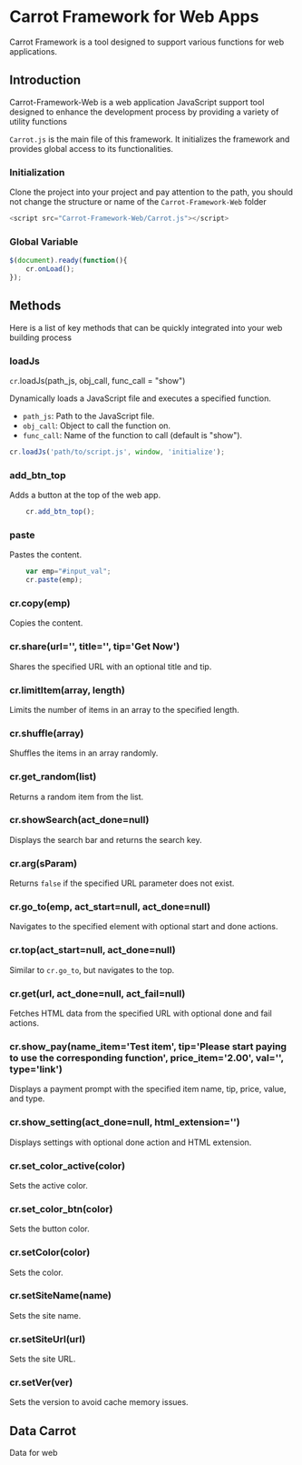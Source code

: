 # Carrot Framework for Web Apps

Carrot Framework is a tool designed to support various functions for web applications.

## Introduction

Carrot-Framework-Web is a web application JavaScript support tool designed to enhance the development process by providing a variety of utility functions

`Carrot.js` is the main file of this framework. It initializes the framework and provides global access to its functionalities.

### Initialization

Clone the project into your project and pay attention to the path, you should not change the structure or name of the `Carrot-Framework-Web` folder

```javascript
<script src="Carrot-Framework-Web/Carrot.js"></script>
```

### Global Variable
```javascript
$(document).ready(function(){
    cr.onLoad();
});
```

## Methods

Here is a list of key methods that can be quickly integrated into your web building process

### loadJs
`cr`.loadJs(path_js, obj_call, func_call = "show")

Dynamically loads a JavaScript file and executes a specified function.
- `path_js`: Path to the JavaScript file.
- `obj_call`: Object to call the function on.
- `func_call`: Name of the function to call (default is "show").

```javascript
cr.loadJs('path/to/script.js', window, 'initialize');
```

### add_btn_top
Adds a button at the top of the web app.

```javascript
    cr.add_btn_top();
```

### paste
Pastes the content.

```javascript
    var emp="#input_val";
    cr.paste(emp);
```

### cr.copy(emp)
Copies the content.

### cr.share(url='', title='', tip='Get Now')
Shares the specified URL with an optional title and tip.

### cr.limitItem(array, length)
Limits the number of items in an array to the specified length.

### cr.shuffle(array)
Shuffles the items in an array randomly.

### cr.get_random(list)
Returns a random item from the list.

### cr.showSearch(act_done=null)
Displays the search bar and returns the search key.

### cr.arg(sParam)
Returns `false` if the specified URL parameter does not exist.

### cr.go_to(emp, act_start=null, act_done=null)
Navigates to the specified element with optional start and done actions.

### cr.top(act_start=null, act_done=null)
Similar to `cr.go_to`, but navigates to the top.

### cr.get(url, act_done=null, act_fail=null)
Fetches HTML data from the specified URL with optional done and fail actions.

### cr.show_pay(name_item='Test item', tip='Please start paying to use the corresponding function', price_item='2.00', val='', type='link')
Displays a payment prompt with the specified item name, tip, price, value, and type.

### cr.show_setting(act_done=null, html_extension='')
Displays settings with optional done action and HTML extension.

### cr.set_color_active(color)
Sets the active color.

### cr.set_color_btn(color)
Sets the button color.

### cr.setColor(color)
Sets the color.

### cr.setSiteName(name)
Sets the site name.

### cr.setSiteUrl(url)
Sets the site URL.

### cr.setVer(ver)
Sets the version to avoid cache memory issues.

## Data Carrot
Data for web
